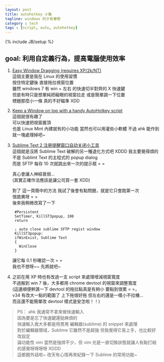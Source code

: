 ```yaml
---
layout: post
title: autohotkey 小集
tagline: windows 的少有眷戀
category : tech
tags : [script, auto, autohotkey]
---
```

{% include JB/setup %}

## goal: 利用自定義行為，提高電腦使用效率

1. [Easy Window Dragging (requires XP/2k/NT)](http://www.autohotkey.com/docs/scripts/EasyWindowDrag.htm)  
    這個主要是我在 Linux 的使用習慣  
    按住特定鍵後 直接拖拉視窗位置  
    雖然 windows 7 有 win + 左右 的快速切半對齊的 X 快速鍵  
    但是有時只是想單純把礙眼的視窗拉走 或是簡單調一下位置  
    標題那麼小一條  真的不好瞄準 XDD

2. [Keep a Window on top with a handy AutoHotkey script](http://www.howtogeek.com/howto/13784/keep-a-window-on-top-with-a-handy-autohotkey-script/)  
    這個就很有趣了  
    可以快速把視窗置頂  
    也是 Linux Mint 內建就有的小功能
    當然也可以用灌些小軟體 不過 ahk 能作到就一塊處理掉吧~

3. [Sublime Text 2 注册提醒窗口自动关闭小工具](http://www.cnblogs.com/ttoy/archive/2013/04/11/3015793.html)  
    這個就是沒將 Sublime Text 破解的另一種退化方式吧 XDDD
    我主要覺得煩的不是 Sublimt Text 的主程式的 popup dialog  
    而是 SFTP 每存 10 次就跳出來一次的提示框 = =

    真心會讓人神經衰弱...  
    (其實正確作法應該是讓公司買一套 XDD)

    對了 這一頁簡中的方法  我試了後會有點問題，就是它只會跑第一次  
    很詭異呀 = =  
    後來我稍微改寫了一下


        #Persistent
        SetTimer, KillST3popup, 100
        return

        ; auto close sublime SFTP regist window
        KillST3popup:
        ifWinExist, Sublime Text
        {
          WinClose
        }


    讓它每 0.1 秒確認一次 = =  
    我也不想呀~~ 先將就吧~

4. 之前在用 XP 時也有改過一支 script 來處理增減視窗寬度  
    不過搬到 win 7 後，大多都用 chrome devtool 的視窗來調整寬度  
    (這邊順便幹譙一下 devtool 的拖拉點真是有夠小 要點到很累 = =，  
    v34 有改大一點的範圍了  上下拖很好拖   但左右的還是一樣小不拉機...  
    而且還不能簡單改 devtool 樣式是安怎啦！！)


> PS： ahk 我通常不拿來做快速輸入  
  因為要是忘了快速鍵還挺麻煩的  
  快速輸入我大多都是用貫用 編輯器(sublime) 的 snippet 來處理  
  對於編輯器領域，Sublime 它雖然不是超強 但我覺得它易上手，也比較好改設定  
  論功能性 vim 當然是強捍不少，但 vim 光是一直切換狀態就讓人有點打結的感覺呀呀呀呀 XDDD  
  這都題外話啦~ 改天有心情再來紀錄一下 Sublime 的常用功能~

